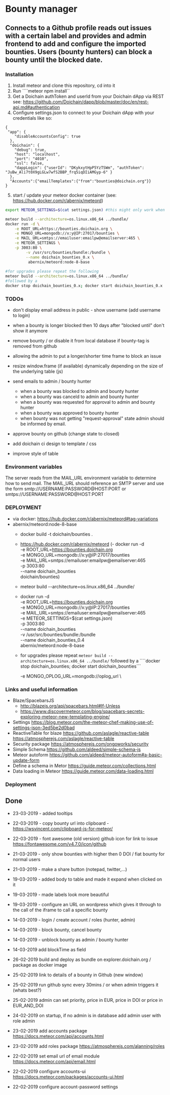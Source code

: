 # Bounty manager

## Connects to a Github profile reads out issues with a certain label and provides and admin frontend to add and configure the imported bounties. Users (bounty hunters) can block a bounty until the blocked date.

### Installation
1. Install meteor and clone this repository, cd into it
2. Run ````meteor npm install``
3. Get a Doichain authToken and userId from your Doichain dApp via REST see: https://github.com/Doichain/dapp/blob/master/doc/en/rest-api.md#authentication
4. Configure settings.json to connect to your Doichain dApp with your credentials like so: 
```
{
 "app": {
    "disableAccountsConfig": true
  },
  "doichain": {
    "debug": true,
    "host": "localhost",
    "port": "4010",
    "ssl": false,
    "dappLogin": {"userId": "DKykxytHpP5YzTSWm", "authToken": "JuBw_Ali7t0X9gLGLw7wfS2BBP_frq5iqDIiAMGyp-6" }
  },
  "Accounts":{"emailTemplates":{"from":"bounties@doichain.org"}}
}
```
5. start / update your meteor docker container (see: https://hub.docker.com/r/abernix/meteord)
```sh
export METEOR_SETTINGS=$(cat settings.json) #this might only work when restarting this container completely

meteor build --architecture=os.linux.x86_64 ../bundle/     
docker run -d \
    -e ROOT_URL=https://bounties.doichain.org \
    -e MONGO_URL=mongodb://x:y@IP:27017/bounties \
    -e MAIL_URL=smtps://emailuser:emailpw@emailserver:465 \
    -e METEOR_SETTINGS \
    -p 3003:80 \
         -v /usr/src/bounties/bundle:/bundle \
         --name doichain_bounties_0.x \
          abernix/meteord:node-8-base
          
#for upgrades please repeat the following
meteor build --architecture=os.linux.x86_64 ../bundle/ 
#followed by a 
docker stop doichain_bounties_0.x; docker start doichain_bounties_0.x
```          


### TODOs
- don't display email address in public - show username (add username to login)
- when a bounty is longer blocked then 10 days after "blocked until" don't show it anymore      
- remove bounty / or disable it from local database if bounty-tag is removed from github
- allowing the admin to put a longer/shorter time frame to block an issue
- resize window.frame (if available) dynamically depending on the size of the underlying table (js)
- send emails to admin / bounty hunter
    - when a bounty was blocked to admin and bounty hunter
    - when a bounty was canceld to admin and bounty hunter
    - when a bounty was requested for approval to admin and bounty hunter
    - when a bounty was approved to bounty hunter
    - when bounty was not getting "request-approval" state admin should be informed by email.

- approve bounty on github (change state to closed)
- add doichain ci design to template / css
- improve style of table


### Environment variables
The server reads from the MAIL_URL environment variable to determine how to send mail. The MAIL_URL should reference an SMTP server and use the form smtp://USERNAME:PASSWORD@HOST:PORT or smtps://USERNAME:PASSWORD@HOST:PORT

### DEPLOYMENT
- via docker: https://hub.docker.com/r/abernix/meteord#tag-variations
-  abernix/meteord:node-8-base
    - docker build -t doichain/bounties .
    - https://hub.docker.com/r/abernix/meteord
    (- docker run -d \
          -e ROOT_URL=https://bounties.doichain.org \
          -e MONGO_URL=mongodb://x:y@IP:27017/bounties \
          -e MAIL_URL=smtps://emailuser:emailpw@emailserver:465 \
          -p 3003:80 \
          --name doichain_bounties \
          doichain/bounties)
          
    - meteor build --architecture=os.linux.x86_64 ../bundle/     
    - docker run -d \
          -e ROOT_URL=https://bounties.doichain.org \
          -e MONGO_URL=mongodb://x:y@IP:27017/bounties \
          -e MAIL_URL=smtps://emailuser:emailpw@emailserver:465 \
          -e METEOR_SETTINGS=$(cat settings.json) \
          -p 3003:80 \
           --name doichain_bounties \
          -v /usr/src/bounties/bundle:/bundle \
          --name doichain_bounties_0.4 \
          abernix/meteord:node-8-base
     - for upgrades please repeat ``meteor build --architecture=os.linux.x86_64 ../bundle/`` followed by a ````docker stop doichain_bounties; docker start doichain_bounties```
          
          -e MONGO_OPLOG_URL=mongodb://oplog_url \

### Links and useful information
- Blaze/SpacebarsJS
    - http://blazejs.org/api/spacebars.html#If-Unless
    - https://www.discovermeteor.com/blog/spacebars-secrets-exploring-meteor-new-templating-engine/
- Settings https://blog.meteor.com/the-meteor-chef-making-use-of-settings-json-3ed5be2d0bad
- ReactiveTable for blaze https://github.com/aslagle/reactive-table https://atmospherejs.com/aslagle/reactive-table
- Security package https://atmospherejs.com/ongoworks/security
- Simple Schema https://github.com/aldeed/simple-schema-js
- Meteor autoform https://github.com/aldeed/meteor-autoform#a-basic-update-form
- Define a schema in Metor https://guide.meteor.com/collections.html
- Data loading in Meteor https://guide.meteor.com/data-loading.html

### Deployment

## Done
- 23-03-2019 - added tooltips
- 22-03-2019 - copy bounty url into clipboard - https://wsvincent.com/clipboard-js-for-meteor/
- 22-03-2019 - font awesome (old version) github icon for link to issue https://fontawesome.com/v4.7.0/icon/github
- 21-03-2019 - only show bounties with higher then 0 DOI / fiat bounty for normal users
- 21-03-2019 - make a share button (notepad, twitter,...)
- 19-03-2019 - added body to table and made it expand when clicked on it
- 19-03-2019 - made labels look more beautiful
- 19-03-2019 - configure an URL on wordpress which gives it through to the call of the iframe to call a specific bounty
- 14-03-2019 - login / create account / roles (hunter, admin)
- 14-03-2019 - block bounty, cancel bounty
- 14-03-2019 - unblock bounty as admin / bounty hunter
- 14-03-2019 add blockTime as field 

- 26-02-2019 build and deploy as bundle on explorer.doichain.org / package as docker image
- 25-02-2019 link to details of a bounty in Github (new window)
- 25-02-2019 run github sync every 30mins / or when admin triggers it (whats best?)
- 25-02-2019 admin can set priority, price in EUR, price in DOI or price in EUR_AND_DOI

- 24-02-2019 on startup, if no admin is in database add admin user with role admin

- 23-02-2019 add accounts package  https://docs.meteor.com/api/accounts.html
- 23-02-2019 add roles package https://atmospherejs.com/alanning/roles

- 22-02-2019 set email url of email module https://docs.meteor.com/api/email.html
- 22-02-2019 configure accounts-ui https://docs.meteor.com/packages/accounts-ui.html
- 22-02-2019 configure account-password settings